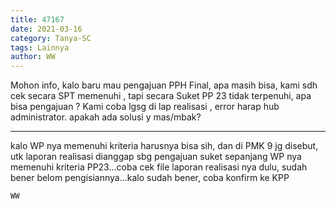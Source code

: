 ```yaml
---
title: 47167
date: 2021-03-16
category: Tanya-SC
tags: Lainnya
author: WW
---
```


Mohon info, kalo baru mau pengajuan PPH Final, apa masih bisa, kami sdh cek secara SPT memenuhi , tapi secara Suket PP 23 tidak terpenuhi, apa bisa pengajuan ? Kami coba lgsg di lap realisasi , error harap hub administrator. apakah ada solusi y mas/mbak?

---

kalo WP nya memenuhi kriteria harusnya bisa sih, dan di PMK 9 jg disebut, utk laporan realisasi dianggap sbg pengajuan suket sepanjang WP nya memenuhi kriteria PP23...coba cek file laporan realisasi nya dulu, sudah bener belom pengisiannya...kalo sudah bener, coba konfirm ke KPP

`WW`
